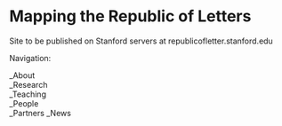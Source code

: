 # Mapping the Republic of Letters

Site to be published on Stanford servers at republicofletter.stanford.edu

Navigation: 

_About  
_Research  
_Teaching  
_People  
_Partners 
_News 


